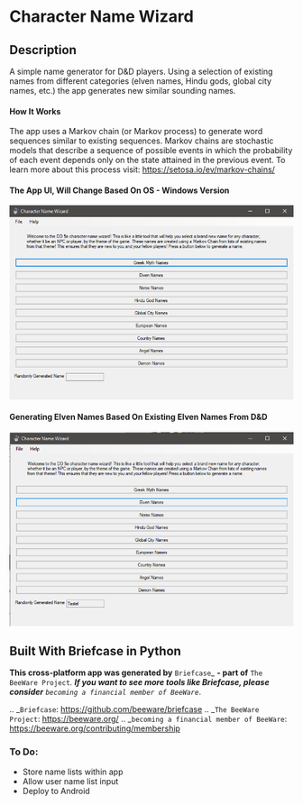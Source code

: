 Character Name Wizard
================

## Description

A simple name generator for D&D players. Using a selection of existing names from different categories (elven names, Hindu gods, global city names, etc.) the app generates new similar sounding names.

#### How It Works
The app uses a Markov chain (or Markov process) to generate word sequences similar to existing sequences. Markov chains are stochastic models that describe a sequence of possible events in which the probability of each event depends only on the state attained in the previous event.
To learn more about this process visit: https://setosa.io/ev/markov-chains/

#### The App UI, Will Change Based On OS - Windows Version
![ConnectingFiles](docs/UI.png)

#### Generating Elven Names Based On Existing Elven Names From D&D
![ConnectingFiles](docs/elvenname.png)

## Built With Briefcase in Python

**This cross-platform app was generated by** `Briefcase`_ **- part of**
`The BeeWare Project`_. **If you want to see more tools like Briefcase, please
consider** `becoming a financial member of BeeWare`_.

.. _`Briefcase`: https://github.com/beeware/briefcase
.. _`The BeeWare Project`: https://beeware.org/
.. _`becoming a financial member of BeeWare`: https://beeware.org/contributing/membership

### To Do:
- Store name lists within app
- Allow user name list input
- Deploy to Android
